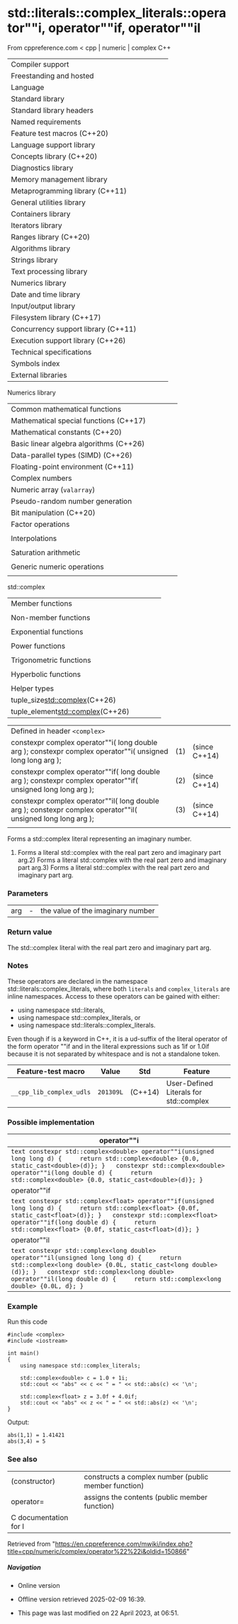 # std::literals::complex_literals::operator""i, operator""if, operator""il

From cppreference.com
< cpp‎ | numeric‎ | complex
C++

|  |  |  |  |  |
| --- | --- | --- | --- | --- |
| Compiler support | | | | |
| Freestanding and hosted | | | | |
| Language | | | | |
| Standard library | | | | |
| Standard library headers | | | | |
| Named requirements | | | | |
| Feature test macros (C++20) | | | | |
| Language support library | | | | |
| Concepts library (C++20) | | | | |
| Diagnostics library | | | | |
| Memory management library | | | | |
| Metaprogramming library (C++11) | | | | |
| General utilities library | | | | |
| Containers library | | | | |
| Iterators library | | | | |
| Ranges library (C++20) | | | | |
| Algorithms library | | | | |
| Strings library | | | | |
| Text processing library | | | | |
| Numerics library | | | | |
| Date and time library | | | | |
| Input/output library | | | | |
| Filesystem library (C++17) | | | | |
| Concurrency support library (C++11) | | | | |
| Execution support library (C++26) | | | | |
| Technical specifications | | | | |
| Symbols index | | | | |
| External libraries | | | | |

Numerics library

|  |  |  |  |  |
| --- | --- | --- | --- | --- |
| Common mathematical functions | | | | |
| Mathematical special functions (C++17) | | | | |
| Mathematical constants (C++20) | | | | |
| Basic linear algebra algorithms (C++26) | | | | |
| Data-parallel types (SIMD) (C++26) | | | | |
| Floating-point environment (C++11) | | | | |
| Complex numbers | | | | |
| Numeric array (`valarray`) | | | | |
| Pseudo-random number generation | | | | |
| Bit manipulation (C++20) | | | | |
| Factor operations | | | | |
| |  |  |  |  |  | | --- | --- | --- | --- | --- | | gcd(C++17) | | | | | | |  |  |  |  |  | | --- | --- | --- | --- | --- | | lcm(C++17) | | | | | |
| Interpolations | | | | |
| |  |  |  |  |  | | --- | --- | --- | --- | --- | | midpoint(C++20) | | | | | | |  |  |  |  |  | | --- | --- | --- | --- | --- | | lerp(C++20) | | | | | |
| Saturation arithmetic | | | | |
| |  |  |  |  |  | | --- | --- | --- | --- | --- | | add_sat(C++26) | | | | | | sub_sat(C++26) | | | | | | saturate_cast(C++26) | | | | | | |  |  |  |  |  | | --- | --- | --- | --- | --- | | mul_sat(C++26) | | | | | | div_sat(C++26) | | | | | |  | | | | | |
| Generic numeric operations | | | | |
| |  |  |  |  |  | | --- | --- | --- | --- | --- | | iota(C++11) | | | | | | ranges::iota(C++23) | | | | | | accumulate | | | | | | inner_product | | | | | | adjacent_difference | | | | | | partial_sum | | | | | | |  |  |  |  |  | | --- | --- | --- | --- | --- | | reduce(C++17) | | | | | | transform_reduce(C++17) | | | | | | inclusive_scan(C++17) | | | | | | exclusive_scan(C++17) | | | | | | transform_inclusive_scan(C++17) | | | | | | transform_exclusive_scan(C++17) | | | | | |

std::complex

|  |  |  |  |  |
| --- | --- | --- | --- | --- |
| Member functions | | | | |
| |  |  |  |  |  | | --- | --- | --- | --- | --- | | complex::complex | | | | | | complex::operator= | | | | | | complex::real | | | | | | complex::imag | | | | | | |  |  |  |  |  | | --- | --- | --- | --- | --- | | complex::operator+=complex::operator-=complex::operator\*=complex::operator/= | | | | | |
| Non-member functions | | | | |
| |  |  |  |  |  | | --- | --- | --- | --- | --- | | operator+operator- | | | | | | operator+operator-operator\*operator/ | | | | | | operator==operator!=(until C++20) | | | | | | operator<<operator>> | | | | | | get(std::complex)(C++26) | | | | | | |  |  |  |  |  | | --- | --- | --- | --- | --- | | real | | | | | | imag | | | | | | abs | | | | | | arg | | | | | | norm | | | | | | conj | | | | | | proj(C++11) | | | | | | polar | | | | | | ****operator""ioperator""ifoperator""il****(C++14)(C++14)(C++14) | | | | | |
| Exponential functions | | | | |
| |  |  |  |  |  |  |  |  |  |  |  |  |  |  |  |  |  |  | | --- | --- | --- | --- | --- | --- | --- | --- | --- | --- | --- | --- | --- | --- | --- | --- | --- | --- | | |  |  |  |  |  | | --- | --- | --- | --- | --- | | log | | | | | | |  |  |  |  |  | | --- | --- | --- | --- | --- | | log10 | | | | | | |  |  |  |  |  | | --- | --- | --- | --- | --- | | exp | | | | | | |
| Power functions | | | | |
| |  |  |  |  |  |  |  |  |  |  |  |  | | --- | --- | --- | --- | --- | --- | --- | --- | --- | --- | --- | --- | | |  |  |  |  |  | | --- | --- | --- | --- | --- | | pow | | | | | | |  |  |  |  |  | | --- | --- | --- | --- | --- | | sqrt | | | | | | |
| Trigonometric functions | | | | |
| |  |  |  |  |  |  |  |  |  |  |  |  |  |  |  |  |  |  |  |  |  |  |  |  |  |  |  |  |  |  |  |  | | --- | --- | --- | --- | --- | --- | --- | --- | --- | --- | --- | --- | --- | --- | --- | --- | --- | --- | --- | --- | --- | --- | --- | --- | --- | --- | --- | --- | --- | --- | --- | --- | | |  |  |  |  |  | | --- | --- | --- | --- | --- | | sin | | | | | | cos | | | | | | tan | | | | | | |  |  |  |  |  | | --- | --- | --- | --- | --- | | asin(C++11) | | | | | | acos(C++11) | | | | | | atan(C++11) | | | | | | |
| Hyperbolic functions | | | | |
| |  |  |  |  |  |  |  |  |  |  |  |  |  |  |  |  |  |  |  |  |  |  |  |  |  |  |  |  |  |  |  |  | | --- | --- | --- | --- | --- | --- | --- | --- | --- | --- | --- | --- | --- | --- | --- | --- | --- | --- | --- | --- | --- | --- | --- | --- | --- | --- | --- | --- | --- | --- | --- | --- | | |  |  |  |  |  | | --- | --- | --- | --- | --- | | sinh | | | | | | cosh | | | | | | tanh | | | | | | |  |  |  |  |  | | --- | --- | --- | --- | --- | | asinh(C++11) | | | | | | acosh(C++11) | | | | | | atanh(C++11) | | | | | | |
| Helper types | | | | |
| tuple_size<std::complex>(C++26) | | | | |
| tuple_element<std::complex>(C++26) | | | | |

|  |  |  |
| --- | --- | --- |
| Defined in header `<complex>` |  |  |
| constexpr complex<double> operator""i( long double arg );  constexpr complex<double> operator""i( unsigned long long arg ); | (1) | (since C++14) |
| constexpr complex<float> operator""if( long double arg );  constexpr complex<float> operator""if( unsigned long long arg ); | (2) | (since C++14) |
| constexpr complex<long double> operator""il( long double arg );  constexpr complex<long double> operator""il( unsigned long long arg ); | (3) | (since C++14) |
|  |  |  |

Forms a std::complex literal representing an imaginary number.

1) Forms a literal std::complex<double> with the real part zero and imaginary part arg.2) Forms a literal std::complex<float> with the real part zero and imaginary part arg.3) Forms a literal std::complex<long double> with the real part zero and imaginary part arg.

### Parameters

|  |  |  |
| --- | --- | --- |
| arg | - | the value of the imaginary number |

### Return value

The std::complex literal with the real part zero and imaginary part arg.

### Notes

These operators are declared in the namespace std::literals::complex_literals, where both `literals` and `complex_literals` are inline namespaces. Access to these operators can be gained with either:

- using namespace std::literals,
- using namespace std::complex_literals, or
- using namespace std::literals::complex_literals.

Even though if is a keyword in C++, it is a ud-suffix of the literal operator of the form operator ""if and in the literal expressions such as 1if or 1.0if because it is not separated by whitespace and is not a standalone token.

| Feature-test macro | Value | Std | Feature |
| --- | --- | --- | --- |
| `__cpp_lib_complex_udls` | `201309L` | (C++14) | User-Defined Literals for std::complex |

### Possible implementation

| operator""i |
| --- |
| ```text constexpr std::complex<double> operator""i(unsigned long long d) {     return std::complex<double> {0.0, static_cast<double>(d)}; }   constexpr std::complex<double> operator""i(long double d) {     return std::complex<double> {0.0, static_cast<double>(d)}; } ``` |
| operator""if |
| ```text constexpr std::complex<float> operator""if(unsigned long long d) {     return std::complex<float> {0.0f, static_cast<float>(d)}; }   constexpr std::complex<float> operator""if(long double d) {     return std::complex<float> {0.0f, static_cast<float>(d)}; } ``` |
| operator""il |
| ```text constexpr std::complex<long double> operator""il(unsigned long long d) {     return std::complex<long double> {0.0L, static_cast<long double>(d)}; }   constexpr std::complex<long double> operator""il(long double d) {     return std::complex<long double> {0.0L, d}; } ``` |

### Example

Run this code

```
#include <complex>
#include <iostream>
 
int main()
{
    using namespace std::complex_literals;
 
    std::complex<double> c = 1.0 + 1i;
    std::cout << "abs" << c << " = " << std::abs(c) << '\n';
 
    std::complex<float> z = 3.0f + 4.0if;
    std::cout << "abs" << z << " = " << std::abs(z) << '\n';
}

```

Output:

```
abs(1,1) = 1.41421
abs(3,4) = 5

```

### See also

|  |  |
| --- | --- |
| (constructor) | constructs a complex number   (public member function) |
| operator= | assigns the contents   (public member function) |
| C documentation for I | |

Retrieved from "<https://en.cppreference.com/mwiki/index.php?title=cpp/numeric/complex/operator%22%22i&oldid=150866>"

##### Navigation

- Online version
- Offline version retrieved 2025-02-09 16:39.

- This page was last modified on 22 April 2023, at 06:51.